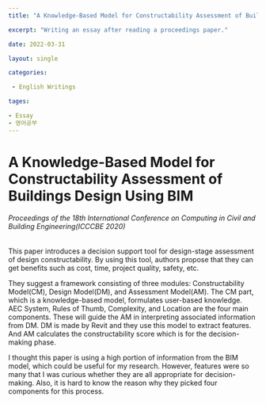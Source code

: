 ```yaml
---
title: "A Knowledge-Based Model for Constructability Assessment of Buildings Design Using BIM"

excerpt: "Writing an essay after reading a proceedings paper."

date: 2022-03-31

layout: single

categories:

 - English Writings

tages:

- Essay
- 영어공부
---
```


# A Knowledge-Based Model for Constructability Assessment of Buildings Design Using BIM
###### Proceedings of the 18th International Conference on Computing in Civil and Building Engineering(ICCCBE 2020)

This paper introduces a decision support tool for design-stage assessment of design constructability.
By using this tool, authors propose that they can get benefits such as cost, time, project quality, safety, etc.

They suggest a framework consisting of three modules: Constructability Model(CM), Design Model(DM), and Assessment Model(AM).
The CM part, which is a knowledge-based model, formulates user-based knowledge. AEC System, Rules of Thumb, Complexity, and Location are the four main components. These will guide the AM in interpreting associated information from DM. DM is made by Revit and they use this model to extract features. And AM calculates the constructability score which is for the decision-making phase.

I thought this paper is using a high portion of information from the BIM model, which could be useful for my research. However, features were so many that I was curious whether they are all appropriate for decision-making. Also, it is hard to know the reason why they picked four components for this process.
